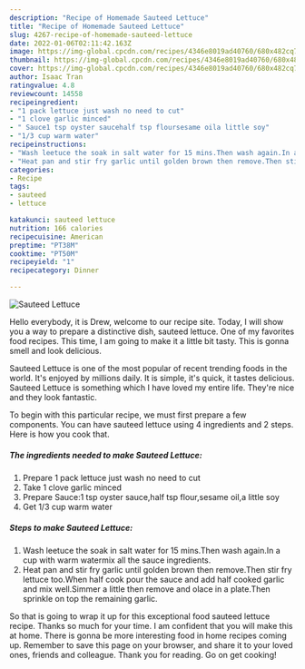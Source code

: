 ```yaml
---
description: "Recipe of Homemade Sauteed Lettuce"
title: "Recipe of Homemade Sauteed Lettuce"
slug: 4267-recipe-of-homemade-sauteed-lettuce
date: 2022-01-06T02:11:42.163Z
image: https://img-global.cpcdn.com/recipes/4346e8019ad40760/680x482cq70/sauteed-lettuce-recipe-main-photo.jpg
thumbnail: https://img-global.cpcdn.com/recipes/4346e8019ad40760/680x482cq70/sauteed-lettuce-recipe-main-photo.jpg
cover: https://img-global.cpcdn.com/recipes/4346e8019ad40760/680x482cq70/sauteed-lettuce-recipe-main-photo.jpg
author: Isaac Tran
ratingvalue: 4.8
reviewcount: 14558
recipeingredient:
- "1 pack lettuce just wash no need to cut"
- "1 clove garlic minced"
- " Sauce1 tsp oyster saucehalf tsp floursesame oila little soy"
- "1/3 cup warm water"
recipeinstructions:
- "Wash leetuce the soak in salt water for 15 mins.Then wash again.In a cup with warm watermix all the sauce ingredients."
- "Heat pan and stir fry garlic until golden brown then remove.Then stir fry lettuce too.When half cook pour the sauce and add half cooked garlic and mix well.Simmer a little then remove and olace in a plate.Then sprinkle on top the remaining garlic."
categories:
- Recipe
tags:
- sauteed
- lettuce

katakunci: sauteed lettuce 
nutrition: 166 calories
recipecuisine: American
preptime: "PT38M"
cooktime: "PT50M"
recipeyield: "1"
recipecategory: Dinner

---
```



![Sauteed Lettuce](https://img-global.cpcdn.com/recipes/4346e8019ad40760/680x482cq70/sauteed-lettuce-recipe-main-photo.jpg)

Hello everybody, it is Drew, welcome to our recipe site. Today, I will show you a way to prepare a distinctive dish, sauteed lettuce. One of my favorites food recipes. This time, I am going to make it a little bit tasty. This is gonna smell and look delicious.

Sauteed Lettuce is one of the most popular of recent trending foods in the world. It's enjoyed by millions daily. It is simple, it's quick, it tastes delicious. Sauteed Lettuce is something which I have loved my entire life. They're nice and they look fantastic.




To begin with this particular recipe, we must first prepare a few components. You can have sauteed lettuce using 4 ingredients and 2 steps. Here is how you cook that.

<!--inarticleads1-->

##### The ingredients needed to make Sauteed Lettuce:

1. Prepare 1 pack lettuce just wash no need to cut
1. Take 1 clove garlic minced
1. Prepare  Sauce:1 tsp oyster sauce,half tsp flour,sesame oil,a little soy
1. Get 1/3 cup warm water




<!--inarticleads2-->

##### Steps to make Sauteed Lettuce:

1. Wash leetuce the soak in salt water for 15 mins.Then wash again.In a cup with warm watermix all the sauce ingredients.
1. Heat pan and stir fry garlic until golden brown then remove.Then stir fry lettuce too.When half cook pour the sauce and add half cooked garlic and mix well.Simmer a little then remove and olace in a plate.Then sprinkle on top the remaining garlic.




So that is going to wrap it up for this exceptional food sauteed lettuce recipe. Thanks so much for your time. I am confident that you will make this at home. There is gonna be more interesting food in home recipes coming up. Remember to save this page on your browser, and share it to your loved ones, friends and colleague. Thank you for reading. Go on get cooking!
